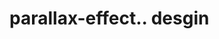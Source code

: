 # parallax-effect.. desgin                                                                                                                                                                                                                                                                                                                                                                                                                                                        
